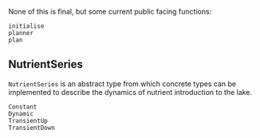 None of this is final, but some current public facing functions:

```@docs
initialise
planner
plan
```

## NutrientSeries

`NutrientSeries` is an abstract type from which concrete types can be implemented
to describe the dynamics of nutrient introduction to the lake.

```@docs
Constant
Dynamic
TransientUp
TransientDown
```
